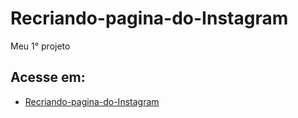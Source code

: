 # Recriando-pagina-do-Instagram
Meu 1° projeto

## Acesse em:

 - [Recriando-pagina-do-Instagram](https://jonathanr95.github.io/Recriando-pagina-do-Instagram/)
 
